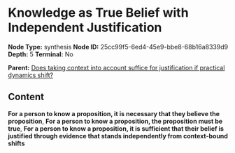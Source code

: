 # Knowledge as True Belief with Independent Justification

**Node Type:** synthesis
**Node ID:** 25cc99f5-6ed4-45e9-bbe8-68b16a8339d9
**Depth:** 5
**Terminal:** No

**Parent:** [Does taking context into account suffice for justification if practical dynamics shift?](does-taking-context-into-account-suffice-for-justification-if-practical-dynamics-shift-antithesis-93a8a9cc-7c12-4f74-a91b-290861399404.md)

## Content

**For a person to know a proposition, it is necessary that they believe the proposition**, **For a person to know a proposition, the proposition must be true**, **For a person to know a proposition, it is sufficient that their belief is justified through evidence that stands independently from context-bound shifts**
